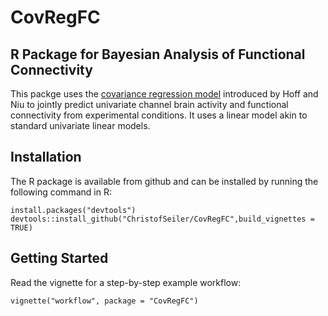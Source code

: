 # CovRegFC

## R Package for Bayesian Analysis of Functional Connectivity

This packge uses the [covariance regression model](https://arxiv.org/abs/1102.5721) introduced by Hoff and Niu to jointly predict univariate channel brain activity and functional connectivity from experimental conditions. It uses a linear model akin to standard univariate linear models.

## Installation

The R package is available from github and can be installed by running the following command in R:

```
install.packages("devtools")
devtools::install_github("ChristofSeiler/CovRegFC",build_vignettes = TRUE)
```

## Getting Started

Read the vignette for a step-by-step example workflow:

```
vignette("workflow", package = "CovRegFC")
```
